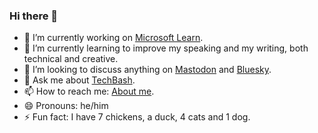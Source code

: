 ### Hi there 👋

<!--
**alvinashcraft/alvinashcraft** is a ✨ _special_ ✨ repository because its `README.md` (this file) appears on your GitHub profile.

Here are some ideas to get you started:
-->

- 🔭 I’m currently working on <a href="https://learn.microsoft.com/windows/apps/">Microsoft Learn</a>.
- 🌱 I’m currently learning to improve my speaking and my writing, both technical and creative.
- 👯 I’m looking to discuss anything on <a rel="me" href="https://hachyderm.io/@alvinashcraft">Mastodon</a> and [Bluesky](https://bsky.app/profile/alvinashcraft.com).
- 💬 Ask me about <a href="https://techbash.com/">TechBash</a>.
- 📫 How to reach me: <a href="https://about.me/alvinashcraft">About me</a>.
- 😄 Pronouns: he/him
- ⚡ Fun fact: I have 7 chickens, a duck, 4 cats and 1 dog.
